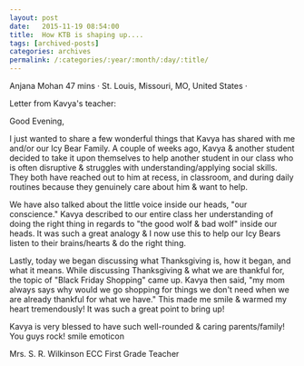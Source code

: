 ```yaml
---
layout: post
date:	2015-11-19 08:54:00
title:  How KTB is shaping up....
tags: [archived-posts]
categories: archives
permalink: /:categories/:year/:month/:day/:title/
---
```

Anjana Mohan
47 mins · St. Louis, Missouri, MO, United States ·

Letter from Kavya's teacher:

Good Evening,

I just wanted to share a few wonderful things that Kavya has shared with me and/or our Icy Bear Family. A couple of weeks ago, Kavya & another student decided to take it upon themselves to help another student in our class who is often disruptive & struggles with understanding/applying social skills. They both have reached out to him at recess, in classroom, and during daily routines because they genuinely care about him & want to help.

We have also talked about the little voice inside our heads, "our conscience." Kavya described to our entire class her understanding of doing the right thing in regards to "the good wolf & bad wolf" inside our heads. It was such a great analogy & I now use this to help our Icy Bears listen to their brains/hearts & do the right thing.

Lastly, today we began discussing what Thanksgiving is, how it began, and what it means. While discussing Thanksgiving & what we are thankful for, the topic of "Black Friday Shopping" came up. Kavya then said, "my mom always says why would we go shopping for things we don't need when we are already thankful for what we have." This made me smile & warmed my heart tremendously! It was such a great point to bring up!

Kavya is very blessed to have such well-rounded & caring parents/family! You guys rock!
smile emoticon

Mrs. S. R.
Wilkinson ECC
First Grade Teacher
